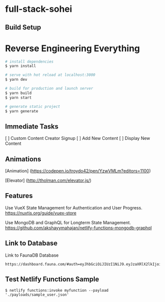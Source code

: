 # full-stack-sohei

## Build Setup
# Reverse Engineering Everything

```bash
# install dependencies
$ yarn install

# serve with hot reload at localhost:3000
$ yarn dev

# build for production and launch server
$ yarn build
$ yarn start

# generate static project
$ yarn generate
```

## Immediate Tasks
[ ] Custom Content Creator Signup
[ ] Add New Content
[ ] Display New Content

## Animations
[Animation]
(https://codepen.io/troydo42/pen/YzwVMLm?editors=1100)

[Elevator]
(http://tholman.com/elevator.js/)

## Features
Use VueX State Management for Authentication and User Progress.
https://nuxtjs.org/guide/vuex-store

Use MongoDB and GraphQL for Longterm State Management. 
https://github.com/akshayymahajan/netlify-functions-mongodb-graphql 

## Link to Database
Link to FaunaDB Database
```
https://dashboard.fauna.com/#auth=eyJhbGciOiJIUzI1NiJ9.eyJzaXRlX2lkIjoiYTQ3NTFhNWItMDZkZi00MzJiLTllNTEtOTY5YmIwOTY3MjJhIiwiYWNjb3VudF9pZCI6IjViNDgzZWZlYzk2NTkyNzA0YWUxYjljMiIsInJlbW90ZV9pZCI6ImE0NzUxYTViLTA2ZGYtNDMyYi05ZTUxLTk2OWJiMDk2NzIyYSJ9.YqooUS81YNDLaNh3esNoC9yxf48g6fTUY0HoyGvKmTM
```

## Test Netlify Functions Sample
```
$ netlify functions:invoke myfunction --payload './payloads/sample_user.json'
```